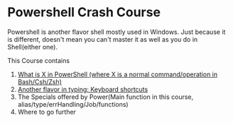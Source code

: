 # Powershell Crash Course

Powershell is another flavor shell mostly used in Windows. Just because it is different, doesn't mean you can't master it as well as you do in Shell(either one).

This Course contains

1. [What is X in PowerShell (where X is a normal command/operation in Bash/Csh/Zsh)](Part1%20Alternative.md)
1. [Another flavor in typing: Keyboard shortcuts](Part2%20Keyboard%20shortcuts.md)
1. The Specials offered by Power(Main function in this course, alias/type/errHandling/Job/functions)
1. Where to go further
